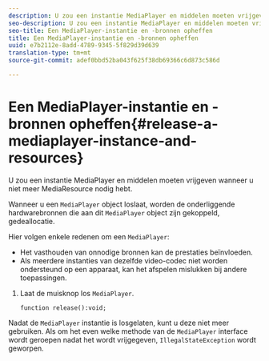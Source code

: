 ```yaml
---
description: U zou een instantie MediaPlayer en middelen moeten vrijgeven wanneer u niet meer MediaResource nodig hebt.
seo-description: U zou een instantie MediaPlayer en middelen moeten vrijgeven wanneer u niet meer MediaResource nodig hebt.
seo-title: Een MediaPlayer-instantie en -bronnen opheffen
title: Een MediaPlayer-instantie en -bronnen opheffen
uuid: e7b2112e-8add-4789-9345-5f829d39d639
translation-type: tm+mt
source-git-commit: adef0bbd52ba043f625f38db69366c6d873c586d

---
```



# Een MediaPlayer-instantie en -bronnen opheffen{#release-a-mediaplayer-instance-and-resources}

U zou een instantie MediaPlayer en middelen moeten vrijgeven wanneer u niet meer MediaResource nodig hebt.

Wanneer u een `MediaPlayer` object loslaat, worden de onderliggende hardwarebronnen die aan dit `MediaPlayer` object zijn gekoppeld, gedeallocatie.

Hier volgen enkele redenen om een `MediaPlayer`:

* Het vasthouden van onnodige bronnen kan de prestaties beïnvloeden.
* Als meerdere instanties van dezelfde video-codec niet worden ondersteund op een apparaat, kan het afspelen mislukken bij andere toepassingen.

1. Laat de muisknop los `MediaPlayer`.

   ```
   function release():void;
   ```

Nadat de `MediaPlayer` instantie is losgelaten, kunt u deze niet meer gebruiken. Als om het even welke methode van de `MediaPlayer` interface wordt geroepen nadat het wordt vrijgegeven, `IllegalStateException` wordt geworpen.